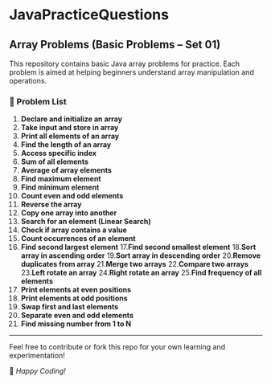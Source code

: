# JavaPracticeQuestions

## Array Problems (Basic Problems – Set 01)

This repository contains basic Java array problems for practice. Each problem is aimed at helping beginners understand array manipulation and operations.

### 📝 Problem List

1. **Declare and initialize an array**
2. **Take input and store in array**
3. **Print all elements of an array**
4. **Find the length of an array**
5. **Access specific index**
6. **Sum of all elements**
7. **Average of array elements**
8. **Find maximum element**
9. **Find minimum element**
10. **Count even and odd elements**
11. **Reverse the array**
12. **Copy one array into another**
13. **Search for an element (Linear Search)**
14. **Check if array contains a value**
15. **Count occurrences of an element**
16. **Find second largest element**
17.**Find second smallest element**
18.**Sort array in ascending order**
19.**Sort array in descending order**
20.**Remove duplicates from array**
21.**Merge two arrays**
22.**Compare two arrays**
23.**Left rotate an array**
24.**Right rotate an array**
25.**Find frequency of all elements**
26. **Print elements at even positions**
27. **Print elements at odd positions**
28. **Swap first and last elements**
29. **Separate even and odd elements**
30. **Find missing number from 1 to N**


---

Feel free to contribute or fork this repo for your own learning and experimentation!

📌 _Happy Coding!_
